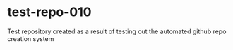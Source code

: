 # test-repo-010
Test repository created as a result of testing out the automated github repo creation system
